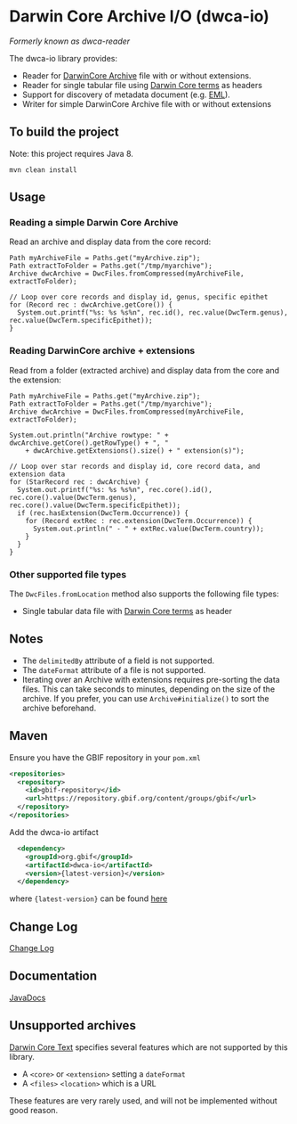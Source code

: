 # Darwin Core Archive I/O (dwca-io)

*Formerly known as dwca-reader*

The dwca-io library provides:
 * Reader for [DarwinCore Archive](http://rs.tdwg.org/dwc/terms/guides/text/) file with or without extensions.
 * Reader for single tabular file using [Darwin Core terms](http://rs.tdwg.org/dwc/terms/#theterms) as headers
 * Support for discovery of metadata document (e.g. [EML](https://knb.ecoinformatics.org/#tools/eml)).
 * Writer for simple DarwinCore Archive file with or without extensions

## To build the project
Note: this project requires Java 8.
```
mvn clean install
```

## Usage
### Reading a simple Darwin Core Archive
Read an archive and display data from the core record:
```
Path myArchiveFile = Paths.get("myArchive.zip");
Path extractToFolder = Paths.get("/tmp/myarchive");
Archive dwcArchive = DwcFiles.fromCompressed(myArchiveFile, extractToFolder);

// Loop over core records and display id, genus, specific epithet
for (Record rec : dwcArchive.getCore()) {
  System.out.printf("%s: %s %s%n", rec.id(), rec.value(DwcTerm.genus), rec.value(DwcTerm.specificEpithet));
}
```
### Reading DarwinCore archive + extensions
Read from a folder (extracted archive) and display data from the core and the extension:
```
Path myArchiveFile = Paths.get("myArchive.zip");
Path extractToFolder = Paths.get("/tmp/myarchive");
Archive dwcArchive = DwcFiles.fromCompressed(myArchiveFile, extractToFolder);

System.out.println("Archive rowtype: " + dwcArchive.getCore().getRowType() + ", "
    + dwcArchive.getExtensions().size() + " extension(s)");

// Loop over star records and display id, core record data, and extension data
for (StarRecord rec : dwcArchive) {
  System.out.printf("%s: %s %s%n", rec.core().id(), rec.core().value(DwcTerm.genus), rec.core().value(DwcTerm.specificEpithet));
  if (rec.hasExtension(DwcTerm.Occurrence)) {
    for (Record extRec : rec.extension(DwcTerm.Occurrence)) {
      System.out.println(" - " + extRec.value(DwcTerm.country));
    }
  }
}
```

### Other supported file types
The `DwcFiles.fromLocation` method also supports the following file types:
* Single tabular data file with [Darwin Core terms](http://rs.tdwg.org/dwc/terms/#theterms) as header

## Notes
* The `delimitedBy` attribute of a field is not supported.
* The `dateFormat` attribute of a file is not supported.
* Iterating over an Archive with extensions requires pre-sorting the data files.  This can take seconds to minutes,
  depending on the size of the archive.  If you prefer, you can use `Archive#initialize()` to sort the archive beforehand.

## Maven
Ensure you have the GBIF repository in your `pom.xml`
```xml
<repositories>
  <repository>
    <id>gbif-repository</id>
    <url>https://repository.gbif.org/content/groups/gbif</url>
  </repository>
</repositories>
```

Add the dwca-io artifact
```xml
  <dependency>
    <groupId>org.gbif</groupId>
    <artifactId>dwca-io</artifactId>
    <version>{latest-version}</version>
  </dependency>
```

where `{latest-version}` can be found [here](https://github.com/gbif/dwca-io/tags)

## Change Log
[Change Log](CHANGELOG.md)

## Documentation
[JavaDocs](https://gbif.github.io/dwca-io/apidocs/)

## Unsupported archives

[Darwin Core Text](https://dwc.tdwg.org/text/) specifies several features which are not supported by this library.

* A `<core>` or `<extension>` setting a `dateFormat`
* A `<files>` `<location>` which is a URL

These features are very rarely used, and will not be implemented without good reason.
